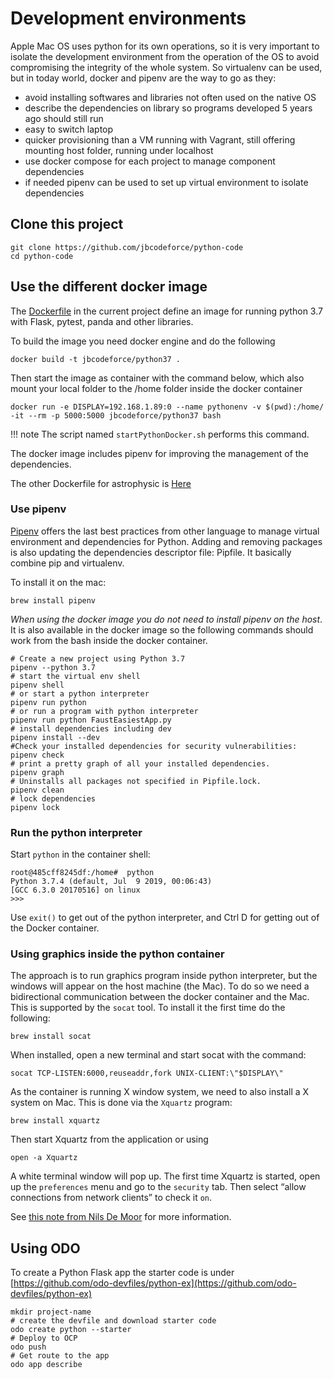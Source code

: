 # Development environments

Apple Mac OS uses python for its own operations, so it is very important to isolate the development environment from the operation of the OS to avoid compromising the integrity of the whole system. So virtualenv can be used, but in today world, docker and pipenv are the way to go as they:

* avoid installing softwares and libraries not often used on the native OS
* describe the dependencies on library so programs developed 5 years ago should still run
* easy to switch laptop
* quicker provisioning than a VM running with Vagrant, still offering mounting host folder, running under localhost
* use docker compose for each project to manage component dependencies
* if needed pipenv can be used to set up virtual environment to isolate dependencies

## Clone this project

```
git clone https://github.com/jbcodeforce/python-code
cd python-code
```

## Use the different docker image

The [Dockerfile](https://github.com/jbcodeforce/python-code/blob/master/Dockerfile) in the current project define an image for running python 3.7 with Flask, pytest, panda and other libraries.

To build the image you need docker engine and do the following

```
docker build -t jbcodeforce/python37 . 
```

Then start the image as container with the command below, which also mount your local folder to the /home folder inside the docker container

``` 
docker run -e DISPLAY=192.168.1.89:0 --name pythonenv -v $(pwd):/home/ -it --rm -p 5000:5000 jbcodeforce/python37 bash
```

!!! note
        The script named `startPythonDocker.sh` performs this command.

The docker image includes pipenv for improving the management of the dependencies. 

The other Dockerfile for astrophysic is [Here](https://github.com/jbcodeforce/python-code/blob/master/astronomy/Dockerfile)

### Use pipenv

[Pipenv](https://github.com/pypa/pipenv) offers the last best practices from other language to manage virtual environment and dependencies for Python. Adding and removing packages is also updating the dependencies descriptor file: Pipfile. 
It basically combine pip and virtualenv.

To install it on the mac:

```shell
brew install pipenv
```

*When using the docker image you do not need to install pipenv on the host*. It is also available in the docker image so the following commands should work from the bash inside the docker container.

```shell
# Create a new project using Python 3.7
pipenv --python 3.7
# start the virtual env shell
pipenv shell
# or start a python interpreter
pipenv run python
# or run a program with python interpreter
pipenv run python FaustEasiestApp.py
# install dependencies including dev
pipenv install --dev
#Check your installed dependencies for security vulnerabilities:
pipenv check
# print a pretty graph of all your installed dependencies.
pipenv graph 
# Uninstalls all packages not specified in Pipfile.lock.
pipenv clean
# lock dependencies
pipenv lock
```

### Run the python interpreter

Start `python` in the container shell:

```shell
root@485cff8245df:/home#  python
Python 3.7.4 (default, Jul  9 2019, 00:06:43) 
[GCC 6.3.0 20170516] on linux
>>> 
```

Use `exit()` to get out of the python interpreter, and Ctrl D for getting out of the Docker container.

### Using graphics inside the python container 

The approach is to run graphics program inside python interpreter, but the windows will appear on the host machine (the Mac). To do so we need a bidirectional communication between the docker container and the Mac. This is supported by the `socat` tool. To install it the first time do the following:

```shell
brew install socat
```

When installed, open a new terminal and start socat with the command:

```shell
socat TCP-LISTEN:6000,reuseaddr,fork UNIX-CLIENT:\"$DISPLAY\"
```

As the container is running X window system, we need to also install a X system on Mac. This is done via the `Xquartz` program:

```shell
brew install xquartz
```

Then start Xquartz from the application or using

```shell
open -a Xquartz
```

A white terminal window will pop up. The first time Xquartz is started,  open up the `preferences` menu and go to the `security` tab. Then select “allow connections from network clients” to check it `on`.

See [this note from Nils De Moor](https://cntnr.io/running-guis-with-docker-on-mac-os-x-a14df6a76efc) for more information.

## Using ODO

To create a Python Flask app the starter code is under [https://github.com/odo-devfiles/python-ex](https://github.com/odo-devfiles/python-ex)

```shell
mkdir project-name
# create the devfile and download starter code
odo create python --starter
# Deploy to OCP
odo push
# Get route to the app
odo app describe 
```